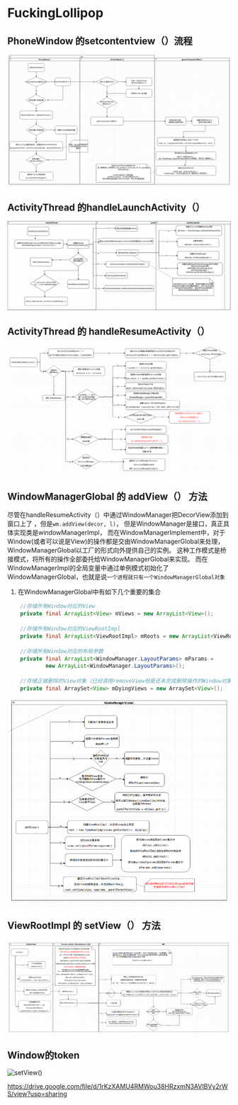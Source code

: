 # FuckingLollipop

## PhoneWindow 的setcontentview（）流程
![setContentView()](./img/setContentView.png)

## ActivityThread 的handleLaunchActivity（）

![handleLaunchActivity()](./img/handleLaunchActivity.png)

## ActivityThread 的 handleResumeActivity（）

![handleResumeActivity()](./img/handleResumeActivity.png)

## WindowManagerGlobal 的 addView（） 方法

尽管在handleResumeActivity（）中通过WindowManager把DecorView添加到窗口上了 ，但是`wm.addView(decor, l)`，
但是WindowManager是接口，真正具体实现类是windowManagerImpl，
而在WindowManagerImplement中，对于Window(或者可以说是View)的操作都是交由WindowManagerGlobal来处理，WindowManagerGlobal以工厂的形式向外提供自己的实例。
这种工作模式是桥接模式，将所有的操作全部委托给WindowManagerGlobal来实现。
而在WindowManagerImpl的全局变量中通过单例模式初始化了WindowManagerGlobal，也就是说`一个进程就只有一个WindowManagerGlobal对象`

1. 在WindowManagerGlobal中有如下几个重要的集合
```java
    //存储所有Window对应的View
    private final ArrayList<View> mViews = new ArrayList<View>();

    //存储所有Window对应的ViewRootImpl
    private final ArrayList<ViewRootImpl> mRoots = new ArrayList<ViewRootImpl>();

    //存储所有Window对应的布局参数
    private final ArrayList<WindowManager.LayoutParams> mParams =
            new ArrayList<WindowManager.LayoutParams>();

    //存储正被删除的View对象（已经调用removeView但是还未完成删除操作的Window对象）
    private final ArraySet<View> mDyingViews = new ArraySet<View>();

```
![addView()](./img/addView.png)

## ViewRootImpl 的 setView（） 方法
![setView()](./img/setView.png)

## Window的token
![setView()](./img/Window的token.png)

https://drive.google.com/file/d/1rKzXAMU4RMWou38HRzxmN3AVIBVy2rWS/view?usp=sharing
